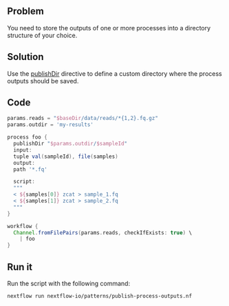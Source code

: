 ## Problem 

You need to store the outputs of one or more processes into a directory structure of your choice.

## Solution 

Use the [publishDir](https://www.nextflow.io/docs/latest/process.html#publishdir) directive to define a custom directory where the process outputs should be saved.

## Code 

```groovy
params.reads = "$baseDir/data/reads/*{1,2}.fq.gz"
params.outdir = 'my-results'

process foo {
  publishDir "$params.outdir/$sampleId"
  input:
  tuple val(sampleId), file(samples)
  output:
  path '*.fq'

  script:
  """
  < ${samples[0]} zcat > sample_1.fq 
  < ${samples[1]} zcat > sample_2.fq 
  """
} 

workflow {
  Channel.fromFilePairs(params.reads, checkIfExists: true) \
    | foo
}
```

## Run it 

Run the script with the following command: 

```bash
nextflow run nextflow-io/patterns/publish-process-outputs.nf 
```
